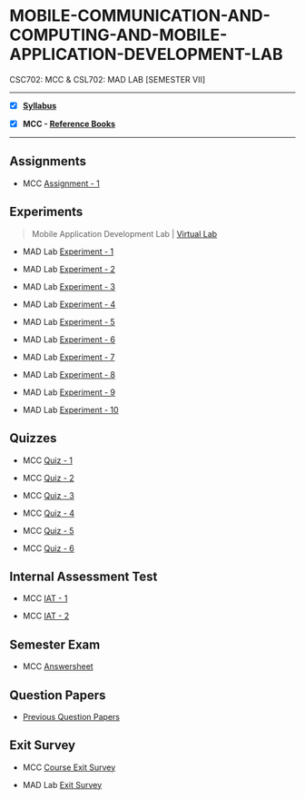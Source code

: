 # MOBILE-COMMUNICATION-AND-COMPUTING-AND-MOBILE-APPLICATION-DEVELOPMENT-LAB
 CSC702: MCC & CSL702: MAD LAB [SEMESTER VII]

---
 
 - [X] **[Syllabus](https://github.com/Amey-Thakur/MOBILE-COMMUNICATION-AND-COMPUTING-AND-MOBILE-APPLICATION-DEVELOPMENT-LAB/blob/main/Syllabus/TE%20BE%20Comp%20Engg%20CBCGS%20Syllabus.pdf)**
 
 - [X] **MCC - [Reference Books](https://github.com/Amey-Thakur/MOBILE-COMMUNICATION-AND-COMPUTING-AND-MOBILE-APPLICATION-DEVELOPMENT-LAB/tree/main/Reference%20Books)**

---

## Assignments
 
 - MCC [Assignment - 1](https://github.com/Amey-Thakur/MOBILE-COMMUNICATION-AND-COMPUTING-AND-MOBILE-APPLICATION-DEVELOPMENT-LAB/blob/main/Assignments/AMEY_B-50_MCC_ASSIGNMENT-1.pdf)


## Experiments
 
 >Mobile Application Development Lab | [Virtual Lab](http://vlabs.iitkgp.ac.in/fcmc/index.html)

 - MAD Lab [Experiment - 1](https://github.com/Amey-Thakur/MOBILE-COMMUNICATION-AND-COMPUTING-AND-MOBILE-APPLICATION-DEVELOPMENT-LAB/blob/main/Experiments/AMEY_B-50_MCC_EXPERIMENT-1.pdf)
 
 - MAD Lab [Experiment - 2](https://github.com/Amey-Thakur/MOBILE-COMMUNICATION-AND-COMPUTING-AND-MOBILE-APPLICATION-DEVELOPMENT-LAB/blob/main/Experiments/AMEY_B-50_MCC_EXPERIMENT-2.pdf)
 
 - MAD Lab [Experiment - 3](https://github.com/Amey-Thakur/MOBILE-COMMUNICATION-AND-COMPUTING-AND-MOBILE-APPLICATION-DEVELOPMENT-LAB/blob/main/Experiments/AMEY_B-50_MCC_EXPERIMENT-3.pdf)
 
 - MAD Lab [Experiment - 4](https://github.com/Amey-Thakur/MOBILE-COMMUNICATION-AND-COMPUTING-AND-MOBILE-APPLICATION-DEVELOPMENT-LAB/blob/main/Experiments/AMEY_B-50_MCC_EXPERIMENT-4.pdf)
 
 - MAD Lab [Experiment - 5](https://github.com/Amey-Thakur/MOBILE-COMMUNICATION-AND-COMPUTING-AND-MOBILE-APPLICATION-DEVELOPMENT-LAB/blob/main/Experiments/AMEY_B-50_MCC_EXPERIMENT-5.pdf)
 
 - MAD Lab [Experiment - 6](https://github.com/Amey-Thakur/MOBILE-COMMUNICATION-AND-COMPUTING-AND-MOBILE-APPLICATION-DEVELOPMENT-LAB/blob/main/Experiments/AMEY_B-50_MCC_EXPERIMENT-6.pdf)
 
 - MAD Lab [Experiment - 7](https://github.com/Amey-Thakur/MOBILE-COMMUNICATION-AND-COMPUTING-AND-MOBILE-APPLICATION-DEVELOPMENT-LAB/blob/main/Experiments/AMEY_B-50_MCC_EXPERIMENT-7.pdf)
 
 - MAD Lab [Experiment - 8](https://github.com/Amey-Thakur/MOBILE-COMMUNICATION-AND-COMPUTING-AND-MOBILE-APPLICATION-DEVELOPMENT-LAB/blob/main/Experiments/AMEY_B-50_MCC_EXPERIMENT-8.pdf)
 
 - MAD Lab [Experiment - 9](https://github.com/Amey-Thakur/MOBILE-COMMUNICATION-AND-COMPUTING-AND-MOBILE-APPLICATION-DEVELOPMENT-LAB/blob/main/Experiments/AMEY_B-50_MCC_EXPERIMENT-9.pdf)
 
 - MAD Lab [Experiment - 10](https://github.com/Amey-Thakur/MOBILE-COMMUNICATION-AND-COMPUTING-AND-MOBILE-APPLICATION-DEVELOPMENT-LAB/blob/main/Experiments/AMEY_B-50_MCC_EXPERIMENT-10.pdf)


## Quizzes
 
 - MCC [Quiz - 1](https://github.com/Amey-Thakur/MOBILE-COMMUNICATION-AND-COMPUTING-AND-MOBILE-APPLICATION-DEVELOPMENT-LAB/blob/main/Quizzes/Quiz%201-%20MCC%20(CSC702).pdf)
 
 - MCC [Quiz - 2](https://github.com/Amey-Thakur/MOBILE-COMMUNICATION-AND-COMPUTING-AND-MOBILE-APPLICATION-DEVELOPMENT-LAB/blob/main/Quizzes/Quiz%202-%20MCC%20(CSC702).pdf)
 
 - MCC [Quiz - 3](https://github.com/Amey-Thakur/MOBILE-COMMUNICATION-AND-COMPUTING-AND-MOBILE-APPLICATION-DEVELOPMENT-LAB/blob/main/Quizzes/Quiz%203-%20MCC%20(CSC702).pdf)
 
 - MCC [Quiz - 4](https://github.com/Amey-Thakur/MOBILE-COMMUNICATION-AND-COMPUTING-AND-MOBILE-APPLICATION-DEVELOPMENT-LAB/blob/main/Quizzes/Quiz%204-%20MCC%20(CSC702).pdf)
 
 - MCC [Quiz - 5](https://github.com/Amey-Thakur/MOBILE-COMMUNICATION-AND-COMPUTING-AND-MOBILE-APPLICATION-DEVELOPMENT-LAB/blob/main/Quizzes/Quiz%205-%20MCC%20(CSC702).pdf)
 
 - MCC [Quiz - 6](https://github.com/Amey-Thakur/MOBILE-COMMUNICATION-AND-COMPUTING-AND-MOBILE-APPLICATION-DEVELOPMENT-LAB/blob/main/Quizzes/Quiz%206-%20MCC%20(CSC702).pdf)


## Internal Assessment Test
 
 - MCC [IAT - 1](https://github.com/Amey-Thakur/MOBILE-COMMUNICATION-AND-COMPUTING-AND-MOBILE-APPLICATION-DEVELOPMENT-LAB/blob/main/Internal%20Assessment%20Test/AMEY_B-50_MCC_IAT-1.pdf)
 
 - MCC [IAT - 2](https://github.com/Amey-Thakur/MOBILE-COMMUNICATION-AND-COMPUTING-AND-MOBILE-APPLICATION-DEVELOPMENT-LAB/blob/main/Internal%20Assessment%20Test/AMEY_B-50_MCC_IAT-2.pdf)


## Semester Exam
 
 - MCC [Answersheet](https://github.com/Amey-Thakur/MOBILE-COMMUNICATION-AND-COMPUTING-AND-MOBILE-APPLICATION-DEVELOPMENT-LAB/blob/main/Semester%20Exam/AMEY_B-50_7278000_MCC.pdf)


## Question Papers
 
 - [Previous Question Papers](https://github.com/Amey-Thakur/MOBILE-COMMUNICATION-AND-COMPUTING-AND-MOBILE-APPLICATION-DEVELOPMENT-LAB/tree/main/Question%20Papers)


## Exit Survey
 
 - MCC [Course Exit Survey](https://github.com/Amey-Thakur/MOBILE-COMMUNICATION-AND-COMPUTING-AND-MOBILE-APPLICATION-DEVELOPMENT-LAB/blob/main/Exit%20survey/MCC%20Course%20Exit%20Survey.pdf)
 
 - MAD Lab [Exit Survey](https://github.com/Amey-Thakur/MOBILE-COMMUNICATION-AND-COMPUTING-AND-MOBILE-APPLICATION-DEVELOPMENT-LAB/blob/main/Exit%20survey/MCC%20Laboratory%20Exit%20Survey.pdf)
